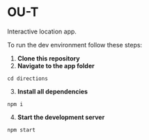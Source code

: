 # OU-T
Interactive location app.

To run the dev environment follow these steps:

1. **Clone this repository**
2. **Navigate to the app folder**
```
cd directions
```
3. **Install all dependencies**
```
npm i
```
4. **Start the development server**
```
npm start
```
